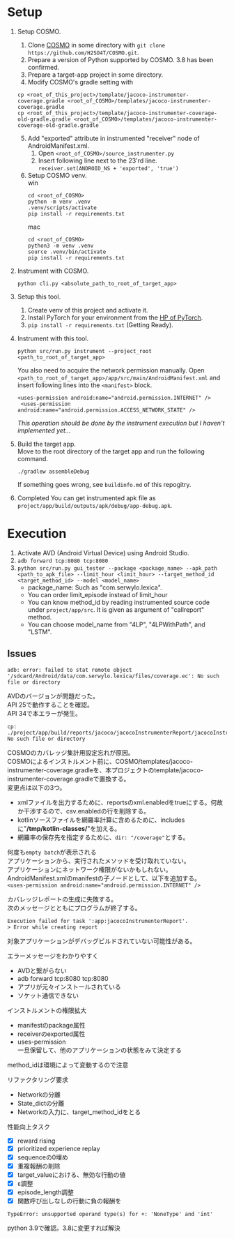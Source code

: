 # Setup
1. Setup COSMO.
   1. Clone [COSMO](https://github.com/H2SO4T/COSMO) in some directory with `git clone https://github.com/H2SO4T/COSMO.git`.
   2. Prepare a version of Python supported by COSMO. 3.8 has been confirmed.
   3. Prepare a target-app project in some directory.
   4. Modify COSMO's gradle setting with 
   ```
   cp <root_of_this_project>/template/jacoco-instrumenter-coverage.gradle <root_of_COSMO>/templates/jacoco-instrumenter-coverage.gradle
   cp <root_of_this_project>/template/jacoco-instrumenter-coverage-old-gradle.gradle <root_of_COSMO>/templates/jacoco-instrumenter-coverage-old-gradle.gradle
   ```
   5. Add "exported" attribute in instrumented "receiver" node of AndroidManifest.xml.
      1. Open `<root_of_COSMO>/source_instrumenter.py`
      2. Insert following line next to the 23'rd line. `receiver.set(ANDROID_NS + 'exported', 'true')`
   6. Setup COSMO venv.  
      win
      ```
      cd <root_of_COSMO>
      python -m venv .venv
      .venv/scripts/activate
      pip install -r requirements.txt
      ```
      mac  
      ```
      cd <root_of_COSMO>
      python3 -m venv .venv
      source .venv/bin/activate
      pip install -r requirements.txt
      ```
2. Instrument with COSMO.
   ```
   python cli.py <absolute_path_to_root_of_target_app>
   ```
3. Setup this tool.
   1. Create venv of this project and activate it.
   2. Install PyTorch for your environment from the [HP of PyTorch](https://pytorch.org/get-started/locally/).  
   3. `pip install -r requirements.txt` (Getting Ready).
4. Instrument with this tool.
   ```
   python src/run.py instrument --project_root <path_to_root_of_target_app>
   ```

   You also need to acquire the network permission manually. Open `<path_to_root_of_target_app>/app/src/main/AndroidManifest.xml` and insert following lines into the `<manifest>` block.
   ```
   <uses-permission android:name="android.permission.INTERNET" />
	<uses-permission android:name="android.permission.ACCESS_NETWORK_STATE" />
   ```

   *This operation should be done by the instrument execution but I haven't implemented yet...*

5. Build the target app.  
   Move to the root directory of the target app and run the following command.
   ```
   ./gradlew assembleDebug
   ```
   If something goes wrong, see `buildinfo.md` of this repogitry.

6. Completed
   You can get instrumented apk file as `project/app/build/outputs/apk/debug/app-debug.apk`.

# Execution
1. Activate AVD (Android Virtual Device) using Android Studio.
2. `adb forward tcp:8080 tcp:8080`
3. `python src/run.py gui_tester --package <package_name> --apk_path <path_to_apk_file> --limit_hour <limit_hour> --target_method_id <target_method_id> --model <model_name>`
   - package_name: Such as "com.serwylo.lexica".
   - You can order limit_episode instead of limit_hour
   - You can know method_id by reading instrumented source code under `project/app/src`. It is given as argument of "callreport" method.
   - You can choose model_name from "4LP", "4LPWithPath", and "LSTM".

## Issues
```
adb: error: failed to stat remote object '/sdcard/Android/data/com.serwylo.lexica/files/coverage.ec': No such file or directory
```
AVDのバージョンが問題だった。  
API 25で動作することを確認。  
API 34で本エラーが発生。  


```
cp: ./project/app/build/reports/jacoco/jacocoInstrumenterReport/jacocoInstrumenterReport.xml: No such file or directory
```
COSMOのカバレッジ集計用設定忘れが原因。  
COSMOによるインストルメント前に、COSMO/templates/jacoco-instrumenter-coverage.gradleを、本プロジェクトのtemplate/jacoco-instrumenter-coverage.gradleで置換する。  
変更点は以下の3つ。
- xmlファイルを出力するために、reportsのxml.enabledをtrueにする。何故か干渉するので、csv.enabledの行を削除する。
- kotlinソースファイルを網羅率計算に含めるために、includesに"**/tmp/kotlin-classes/**"を加える。
- 網羅率の保存先を指定するために、`dir: "/coverage"`とする。


何度も`empty batch`が表示される  
アプリケーションから、実行されたメソッドを受け取れていない。  
アプリケーションにネットワーク権限がないかもしれない。
AndroidManifest.xmlのmanifestの子ノードとして、以下を追加する。  
`<uses-permission android:name="android.permission.INTERNET" />`

カバレッジレポートの生成に失敗する。  
次のメッセージとともにプログラムが終了する。  
```
Execution failed for task ':app:jacocoInstrumenterReport'.
> Error while creating report
```  
対象アプリケーションがデバッグビルドされていない可能性がある。

エラーメッセージをわかりやすく
- AVDと繋がらない
- adb forward tcp:8080 tcp:8080
- アプリが元々インストールされている
- ソケット通信できない

インストルメントの権限拡大
- manifestのpackage属性
- receiverのexported属性
- uses-permission  
一旦保留して、他のアプリケーションの状態をみて決定する

method_idは環境によって変動するので注意


リファクタリング要求
- Networkの分離
- State_dictの分離
- Networkの入力に、target_method_idをとる

性能向上タスク
- [x] reward rising
- [x] prioritized experience replay
- [x] sequenceの0埋め
- [x] 重複報酬の削除
- [x] target_valueにおける、無効な行動の値
- [x] ε調整
- [x] episode_length調整
- [x] 関数呼び出しなしの行動に負の報酬を

```
TypeError: unsupported operand type(s) for +: 'NoneType' and 'int'
```
python 3.9で確認。3.8に変更すれば解決
